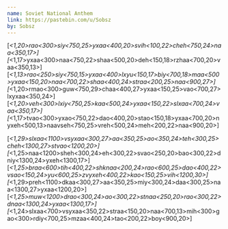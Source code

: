 ```yaml
---
name: Soviet National Anthem
link: https://pastebin.com/u/Sobsz
by: Sobsz
---
```

[_<1,20>rao<300>siy<750,25>yxaa<400,20>svih<100,22>cheh<750,24>naa<350,17>]
[_<1,17>yxaa<300>naa<750,22>shaa<500,20>deh<150,18>rzhaa<700,20>vaa<350,13>]
[_<1,13>rao<250>siy<750,15>yxaa<400>lxyu<150,17>biy<700,18>maa<500>yxaa<150,20>naa<700,22>shaa<400,24>straa<200,25>naa<900,27>]
[_<1,20>rmao<300>guw<750,29>chaa<400,27>yxaa<150,25>vao<700,27>lxyxaa<350,24>]
[_<1,20>veh<300>lxiy<750,25>kaa<500,24>yxaa<150,22>slxaa<700,24>vaa<350,17>]
[_<1,17>tvao<300>yxao<750,22>dao<400,20>stao<150,18>yxaa<700,20>nyxeh<500,13>naavseh<750,25>vreh<500,24>meh<200,22>naa<900,20>]

[_<1,29>slxaa<1100>vsyxaa<300,27>aa<350,25>ao<350,24>teh<300,25>cheh<1300,27>stvao<1200,20>]
[_<1,25>naa<1200>sheh<300,24>eh<300,22>svao<250,20>bao<300,22>dniy<1300,24>yxeh<1300,17>]
[_<1,25>braa<600>tih<400,22>shknaa<200,24>rao<600,25>dao<400,22>vsao<150,24>yu<600,25>zvyxeh<400,22>kao<150,25>vih<1200,30>]
[_<1,29>preh<1100>dkaa<300,27>aa<350,25>miy<300,24>daa<300,25>naa<1300,27>yxaa<1200,20>]
[_<1,25>muw<1200>drao<300,24>ao<300,22>stnaa<250,20>rao<300,22>dnaa<1300,24>yxaa<1300,17>]
[_<1,24>slxaa<700>vsyxaa<350,22>straa<150,20>naa<700,13>mih<300>gao<300>rdiy<700,25>mzaa<400,24>tao<200,22>boy<900,20>]
